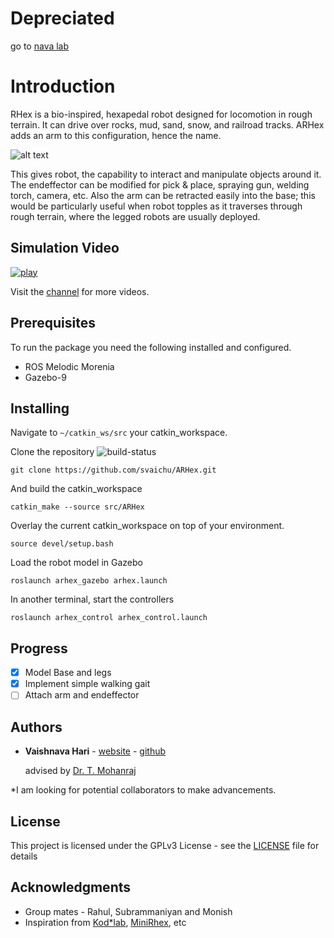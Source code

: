 # Depreciated
go to [nava lab](https://navalab.github.io/ARHex/)

# Introduction

RHex is a bio-inspired, hexapedal robot designed for locomotion in rough terrain. It can drive over rocks, mud, sand, snow, and railroad tracks. ARHex adds an arm to this configuration, hence the name.

![alt text](https://raw.githubusercontent.com/svaichu/ARHex/master/media/ARHex.png)

This gives robot, the capability to interact and manipulate objects around it. The endeffector can be modified for pick & place, spraying gun, welding torch, camera, etc. Also the arm can be retracted easily into the base; this would be particularly useful when robot topples as it traverses through rough terrain, where the legged robots are usually deployed.

## Simulation Video
[![play](https://raw.githubusercontent.com/svaichu/ARHex/master/media/Sim.png)](https://youtu.be/UMxvgnrksXA)

Visit the [channel](https://www.youtube.com/channel/UCnfsN-BSJe98hWcyonWuqLw) for more videos.

## Prerequisites

To run the package you need the following installed and configured.
* ROS Melodic Morenia
* Gazebo-9

## Installing

Navigate to `~/catkin_ws/src` your catkin_workspace.

Clone the repository ![build-status](https://travis-ci.com/svaichu/ARHex.svg?branch=master)
```
git clone https://github.com/svaichu/ARHex.git
```
And build the catkin_workspace
```
catkin_make --source src/ARHex
```
Overlay the current catkin_workspace on top of your environment.
```
source devel/setup.bash
```
Load the robot model in Gazebo
```
roslaunch arhex_gazebo arhex.launch
```
In another terminal, start the controllers
```
roslaunch arhex_control arhex_control.launch
```


## Progress

- [x] Model Base and legs
- [x] Implement simple walking gait
- [ ] Attach arm and endeffector

## Authors

* **Vaishnava Hari** - [website](http://vaishnavahari.me) - [github](https://github.com/svaichu)
  <p>advised by <a href="https://www.amrita.edu/faculty/t-mohanraj"> Dr. T. Mohanraj</a></p>

<p>*I am looking for potential collaborators to make advancements.</p>

## License

This project is licensed under the GPLv3 License - see the [LICENSE](LICENSE) file for details

## Acknowledgments

* Group mates - Rahul, Subrammaniyan and Monish
* Inspiration from [Kod*lab](https://www.grasp.upenn.edu/labs/kodlab), [MiniRhex](https://github.com/robomechanics/MiniRHex), etc
